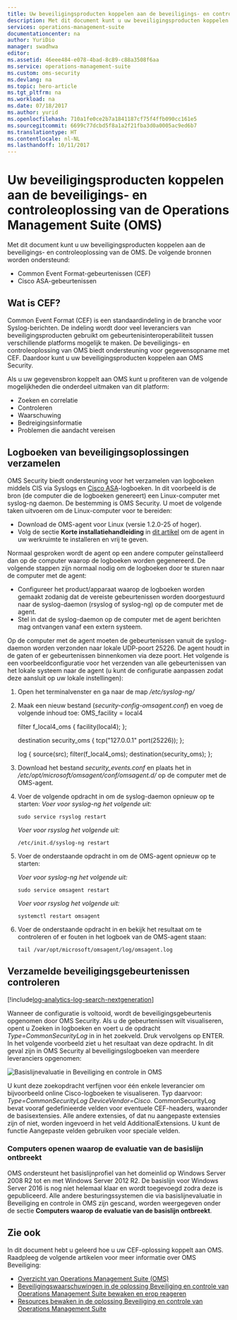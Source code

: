 ```yaml
---
title: Uw beveiligingsproducten koppelen aan de beveiligings- en controleoplossing van de Operations Management Suite (OMS) | Microsoft Docs
description: Met dit document kunt u uw beveiligingsproducten koppelen aan de beveiligings- en controleoplossing van de Operations Management Suite met behulp van Common Event Format.
services: operations-management-suite
documentationcenter: na
author: YuriDio
manager: swadhwa
editor: 
ms.assetid: 46eee484-e078-4bad-8c89-c88a3508f6aa
ms.service: operations-management-suite
ms.custom: oms-security
ms.devlang: na
ms.topic: hero-article
ms.tgt_pltfrm: na
ms.workload: na
ms.date: 07/18/2017
ms.author: yurid
ms.openlocfilehash: 710a1fe0ce2b7a1841187cf75f4ffb090cc161e5
ms.sourcegitcommit: 6699c77dcbd5f8a1a2f21fba3d0a0005ac9ed6b7
ms.translationtype: HT
ms.contentlocale: nl-NL
ms.lasthandoff: 10/11/2017
---
```

# <a name="connecting-your-security-products-to-the-operations-management-suite-oms-security-and-audit-solution"></a>Uw beveiligingsproducten koppelen aan de beveiligings- en controleoplossing van de Operations Management Suite (OMS) 
Met dit document kunt u uw beveiligingsproducten koppelen aan de beveiligings- en controleoplossing van de OMS. De volgende bronnen worden ondersteund:

- Common Event Format-gebeurtenissen (CEF)
- Cisco ASA-gebeurtenissen


## <a name="what-is-cef"></a>Wat is CEF?
Common Event Format (CEF) is een standaardindeling in de branche voor Syslog-berichten. De indeling wordt door veel leveranciers van beveiligingsproducten gebruikt om gebeurtenisinteroperabiliteit tussen verschillende platforms mogelijk te maken. De beveiligings- en controleoplossing van OMS biedt ondersteuning voor gegevensopname met CEF. Daardoor kunt u uw beveiligingsproducten koppelen aan OMS Security. 

Als u uw gegevensbron koppelt aan OMS kunt u profiteren van de volgende mogelijkheden die onderdeel uitmaken van dit platform:

- Zoeken en correlatie
- Controleren
- Waarschuwing
- Bedreigingsinformatie
- Problemen die aandacht vereisen

## <a name="collection-of-security-solution-logs"></a>Logboeken van beveiligingsoplossingen verzamelen

OMS Security biedt ondersteuning voor het verzamelen van logboeken middels CIS via Syslogs en [Cisco ASA](https://blogs.technet.microsoft.com/msoms/2016/08/25/add-your-cisco-asa-logs-to-oms-security/)-logboeken. In dit voorbeeld is de bron (de computer die de logboeken genereert) een Linux-computer met syslog-ng daemon. De bestemming is OMS Security. U moet de volgende taken uitvoeren om de Linux-computer voor te bereiden:

- Download de OMS-agent voor Linux (versie 1.2.0-25 of hoger).
- Volg de sectie **Korte installatiehandleiding** in [dit artikel](https://github.com/Microsoft/OMS-Agent-for-Linux/blob/master/docs/OMS-Agent-for-Linux.md#steps-to-install-the-oms-agent-for-linux) om de agent in uw werkruimte te installeren en vrij te geven.

Normaal gesproken wordt de agent op een andere computer geïnstalleerd dan op de computer waarop de logboeken worden gegenereerd. De volgende stappen zijn normaal nodig om de logboeken door te sturen naar de computer met de agent:

- Configureer het product/apparaat waarop de logboeken worden gemaakt zodanig dat de vereiste gebeurtenissen worden doorgestuurd naar de syslog-daemon (rsyslog of syslog-ng) op de computer met de agent.
- Stel in dat de syslog-daemon op de computer met de agent berichten mag ontvangen vanaf een extern systeem.

Op de computer met de agent moeten de gebeurtenissen vanuit de syslog-daemon worden verzonden naar lokale UDP-poort 25226. De agent houdt in de gaten of er gebeurtenissen binnenkomen via deze poort. Het volgende is een voorbeeldconfiguratie voor het verzenden van alle gebeurtenissen van het lokale systeem naar de agent (u kunt de configuratie aanpassen zodat deze aansluit op uw lokale instellingen):

1. Open het terminalvenster en ga naar de map */etc/syslog-ng/* 
2. Maak een nieuw bestand (*security-config-omsagent.conf*) en voeg de volgende inhoud toe: OMS_facility = local4
    
    filter f_local4_oms { facility(local4); };

    destination security_oms { tcp("127.0.0.1" port(25226)); };

    log { source(src); filter(f_local4_oms); destination(security_oms); };
    
3. Download het bestand *security_events.conf* en plaats het in */etc/opt/microsoft/omsagent/conf/omsagent.d/* op de computer met de OMS-agent.
4. Voer de volgende opdracht in om de syslog-daemon opnieuw op te starten: *Voer voor syslog-ng het volgende uit:*
    
    ```
    sudo service rsyslog restart
    ```

    *Voer voor rsyslog het volgende uit:*
    
    ```
    /etc/init.d/syslog-ng restart
    ```
5. Voer de onderstaande opdracht in om de OMS-agent opnieuw op te starten:

    *Voer voor syslog-ng het volgende uit:*
    
    ```
    sudo service omsagent restart
    ```

    *Voer voor rsyslog het volgende uit:*
    
    ```
    systemctl restart omsagent
    ```
6. Voer de onderstaande opdracht in en bekijk het resultaat om te controleren of er fouten in het logboek van de OMS-agent staan:

    ``` 
    tail /var/opt/microsoft/omsagent/log/omsagent.log
    ```

## <a name="reviewing-collected-security-events"></a>Verzamelde beveiligingsgebeurtenissen controleren

[!include[log-analytics-log-search-nextgeneration](../../includes/log-analytics-log-search-nextgeneration.md)]

Wanneer de configuratie is voltooid, wordt de beveiligingsgebeurtenis opgenomen door OMS Security. Als u de gebeurtenissen wilt visualiseren, opent u Zoeken in logboeken en voert u de opdracht *Type=CommonSecurityLog* in in het zoekveld. Druk vervolgens op ENTER. In het volgende voorbeeld ziet u het resultaat van deze opdracht. In dit geval zijn in OMS Security al beveiligingslogboeken van meerdere leveranciers opgenomen:
   
![Basislijnevaluatie in Beveiliging en controle in OMS](./media/oms-security-connect-products/oms-security-connect-products-fig1.png)

U kunt deze zoekopdracht verfijnen voor één enkele leverancier om bijvoorbeeld online Cisco-logboeken te visualiseren. Typ daarvoor: *Type=CommonSecurityLog DeviceVendor=Cisco*. CommonSecurityLog bevat vooraf gedefinieerde velden voor eventuele CEF-headers, waaronder de basisextensies. Alle andere extensies, of dat nu aangepaste extensies zijn of niet, worden ingevoerd in het veld AdditionalExtensions. U kunt de functie Aangepaste velden gebruiken voor speciale velden. 

### <a name="accessing-computers-missing-baseline-assessment"></a>Computers openen waarop de evaluatie van de basislijn ontbreekt
OMS ondersteunt het basislijnprofiel van het domeinlid op Windows Server 2008 R2 tot en met Windows Server 2012 R2. De basislijn voor Windows Server 2016 is nog niet helemaal klaar en wordt toegevoegd zodra deze is gepubliceerd. Alle andere besturingssystemen die via basislijnevaluatie in Beveiliging en controle in OMS zijn gescand, worden weergegeven onder de sectie **Computers waarop de evaluatie van de basislijn ontbreekt**.

## <a name="see-also"></a>Zie ook
In dit document hebt u geleerd hoe u uw CEF-oplossing koppelt aan OMS. Raadpleeg de volgende artikelen voor meer informatie over OMS Beveiliging:

* [Overzicht van Operations Management Suite (OMS)](operations-management-suite-overview.md)
* [Beveiligingswaarschuwingen in de oplossing Beveiliging en controle van Operations Management Suite bewaken en erop reageren](oms-security-responding-alerts.md)
* [Resources bewaken in de oplossing Beveiliging en controle van Operations Management Suite ](oms-security-monitoring-resources.md)

